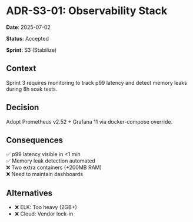 # ADR-S3-01: Observability Stack

**Date**: 2025-07-02

**Status**: Accepted

**Sprint**: S3 (Stabilize)

## Context
Sprint 3 requires monitoring to track p99 latency and detect memory leaks during 8h soak tests.

## Decision
Adopt Prometheus v2.52 + Grafana 11 via docker-compose override.

## Consequences
✅ p99 latency visible in <1 min  
✅ Memory leak detection automated  
❌ Two extra containers (+200MB RAM)  
❌ Need to maintain dashboards

## Alternatives
- ❌ ELK: Too heavy (2GB+)
- ❌ Cloud: Vendor lock-in

